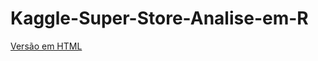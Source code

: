 # Kaggle-Super-Store-Analise-em-R

[Versão em HTML](https://rpubs.com/romario_gomes/Kaggle_SuperStore)
